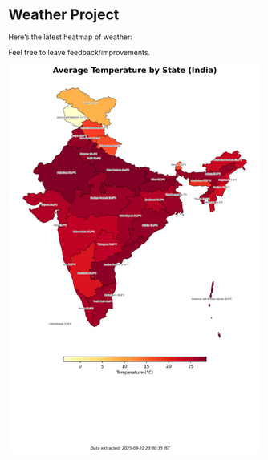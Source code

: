 # Weather Project

Here’s the latest heatmap of weather:

Feel free to leave feedback/improvements.

![India Heatmap](docs/assets/india_heatmap.png?v=D18EC5)
